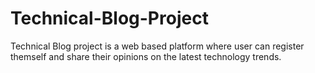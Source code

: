 # Technical-Blog-Project
Technical Blog project is a web based platform where user can register themself and share their opinions on the latest technology trends.
